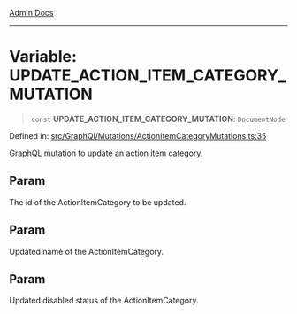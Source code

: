 [Admin Docs](/)

***

# Variable: UPDATE\_ACTION\_ITEM\_CATEGORY\_MUTATION

> `const` **UPDATE\_ACTION\_ITEM\_CATEGORY\_MUTATION**: `DocumentNode`

Defined in: [src/GraphQl/Mutations/ActionItemCategoryMutations.ts:35](https://github.com/abhassen44/talawa-admin/blob/bb7b6d5252385a81ad100b897eb0cba4f7ba10d2/src/GraphQl/Mutations/ActionItemCategoryMutations.ts#L35)

GraphQL mutation to update an action item category.

## Param

The id of the ActionItemCategory to be updated.

## Param

Updated name of the ActionItemCategory.

## Param

Updated  disabled status of the ActionItemCategory.
